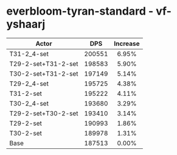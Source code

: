 # everbloom-tyran-standard - vf-yshaarj
| Actor | DPS | Increase |
|---|:---:|:---:|
|T31-2_4-set|200551|6.95%|
|T29-2-set+T31-2-set|198583|5.90%|
|T30-2-set+T31-2-set|197149|5.14%|
|T29-2_4-set|195725|4.38%|
|T31-2-set|195222|4.11%|
|T30-2_4-set|193680|3.29%|
|T29-2-set+T30-2-set|193410|3.14%|
|T29-2-set|190993|1.86%|
|T30-2-set|189978|1.31%|
|Base|187513|0.00%|
